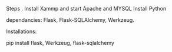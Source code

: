 Steps
.
Install Xammp and start Apache and MYSQL
Install Python

dependancies:
Flask, Flask-SQLAlchemy, Werkzeug.

Installations:

pip install flask, Werkzeug, flask-sqlalchemy


